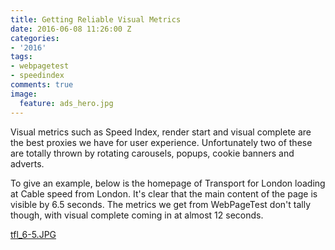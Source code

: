 ```yaml
---
title: Getting Reliable Visual Metrics
date: 2016-06-08 11:26:00 Z
categories:
- '2016'
tags:
- webpagetest
- speedindex
comments: true
image:
  feature: ads_hero.jpg
---
```


Visual metrics such as Speed Index, render start and visual complete are the best proxies we have for user experience. Unfortunately two of these are totally thrown by rotating carousels, popups, cookie banners and adverts.

To give an example, below is the homepage of Transport for London loading at Cable speed from London. It's clear that the main content of the page is visible by 6.5 seconds. The metrics we get from WebPageTest don't tally though, with visual complete coming in at almost 12 seconds.

[tfl_6-5.JPG](/uploads/tfl_6-5.JPG)